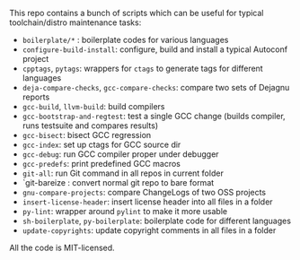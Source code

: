 This repo contains a bunch of scripts which can be useful for typical toolchain/distro maintenance tasks:
* `boilerplate/*` : boilerplate codes for various languages
* `configure-build-install`: configure, build and install a typical Autoconf project
* `cpptags`, `pytags`: wrappers for `ctags` to generate tags for different languages
* `deja-compare-checks`, `gcc-compare-checks`: compare two sets of Dejagnu reports
* `gcc-build`, `llvm-build`: build compilers
* `gcc-bootstrap-and-regtest`: test a single GCC change (builds compiler, runs testsuite and compares results)
* `gcc-bisect`: bisect GCC regression
* `gcc-index`: set up ctags for GCC source dir
* `gcc-debug`: run GCC compiler proper under debugger
* `gcc-predefs`: print predefined GCC macros
* `git-all`: run Git command in all repos in current folder
* `git-bareize : convert normal git repo to bare format
* `gnu-compare-projects`: compare ChangeLogs of two OSS projects
* `insert-license-header`: insert license header into all files in a folder
* `py-lint`: wrapper around `pylint` to make it more usable
* `sh-boilerplate`, `py-boilerplate`: boilerplate code for different languages
* `update-copyrights`: update copyright comments in all files in a folder

All the code is MIT-licensed.
